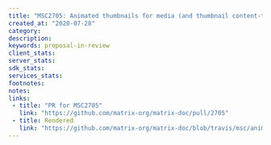 ```yaml
---
title: "MSC2705: Animated thumbnails for media (and thumbnail content-type requirements)"
created_at: "2020-07-28"
category:
description:
keywords: proposal-in-review
client_stats:
server_stats:
sdk_stats:
services_stats:
footnotes:
notes:
links:
 - title: "PR for MSC2705"
   link: "https://github.com/matrix-org/matrix-doc/pull/2705"
 - title: Rendered
   link: "https://github.com/matrix-org/matrix-doc/blob/travis/msc/animated-thumbnails/proposals/2705-thumbnail-requirements.md"
---
```

